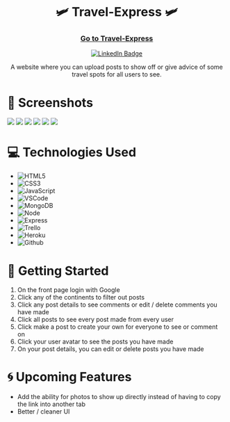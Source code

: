 <div id="description" align="center">

# 🛩️ Travel-Express 🛩️

###  [Go to Travel-Express](https://travel-express1.herokuapp.com/)

[![LinkedIn Badge](https://img.shields.io/badge/-@DiegoParanhos14-blue?style=flat&logo=Linkedin&logoColor=black)](https://www.linkedin.com/in/diegoparanhos14/)


 A website where you can upload posts to show off or give advice of some travel spots for all users to see.
</div>

# 🌟 Screenshots
<img src="https://i.imgur.com/p0DA42b.png">
<img src="https://i.imgur.com/krUYyGc.png">
<img src="https://i.imgur.com/0rvhams.png">
<img src="https://i.imgur.com/LmxH4Xg.png">
<img src="https://i.imgur.com/a2p708W.png">
<img src="https://i.imgur.com/y2ekgC2.png">

# 💻 Technologies Used
- ![HTML5](https://img.shields.io/badge/-HTML5-05122A?style=flat&logo=html5)
- ![CSS3](https://img.shields.io/badge/-CSS-05122A?style=flat&logo=css3)
- ![JavaScript](https://img.shields.io/badge/-JavaScript-05122A?style=flat&logo=javascript)
- ![VSCode](https://img.shields.io/badge/-VS_Code-05122A?style=flat&logo=visualstudio)
- ![MongoDB](https://img.shields.io/badge/-MongoDB-05122A?style=flat&logo=mongodb)
- ![Node](https://img.shields.io/badge/-Node.js-05122A?style=flat&logo=node.js)
- ![Express](https://img.shields.io/badge/-Express-05122A?style=flat&logo=express)
- ![Trello](https://img.shields.io/badge/-Trello-05122A?style=flat&logo=trello)
- ![Heroku](https://img.shields.io/badge/-Heroku-05122A?style=flat&logo=heroku)
- ![Github](https://img.shields.io/badge/-GitHub-05122A?style=flat&logo=github)



# 📝 Getting Started 
1. On the front page login with Google
2. Click any of the continents to filter out posts
3. Click any post details to see comments or edit / delete comments you have made
4. Click all posts to see every post made from every user 
5. Click make a post to create your own for everyone to see or comment on
6. Click your user avatar to see the posts you have made
7. On your post details, you can edit or delete posts you have made

# :cyclone: Upcoming Features
- Add the ability for photos to show up directly instead of having to copy the link into another tab
- Better / cleaner UI 